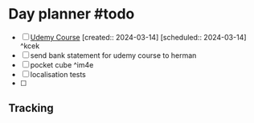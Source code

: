 # Day planner #todo 
- [ ] [Udemy Course](https://www.udemy.com/course/ros2-for-beginners/learn/lecture/21805816#overview)  [created:: 2024-03-14]  [scheduled:: 2024-03-14] ^kcek
- [ ] send bank statement for udemy course to herman
- [ ] pocket cube ^im4e
- [ ] localisation tests
- [ ] 

## Tracking
